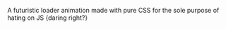 A futuristic loader animation made with pure CSS for the sole purpose of hating on JS {daring right?}
